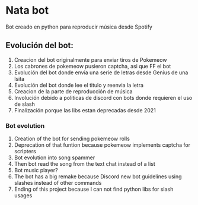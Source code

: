 # **Nata bot**
Bot creado en python para reproducir música desde Spotify
## Evolución del bot:
1. Creacion del bot originalmente para enviar tiros de Pokemeow
2. Los cabrones de pokemeow pusieron captcha, asi que FF el bot
3. Evolución del bot donde envia una serie de letras desde Genius de una lsita
4. Evolución del bot donde lee el titulo y reenvia la letra
5. Creacion de la parte de reproducción de música
6. Involución debido a politicas de discord con bots donde requieren el uso de slash 
7. Finalización porque las libs estan deprecadas desde 2021

### Bot evolution
1. Creation of the bot for sending pokemeow rolls 
2. Deprecation of that funtion because pokemeow implements captcha for scripters
3. Bot evolution into song spammer
4. Then bot read the song from the text chat instead of a list
5. Bot music player?
6. The bot has a big remake because Discord new bot guidelines using slashes instead of other commands
7. Ending of this project because I can not find python libs for slash usages